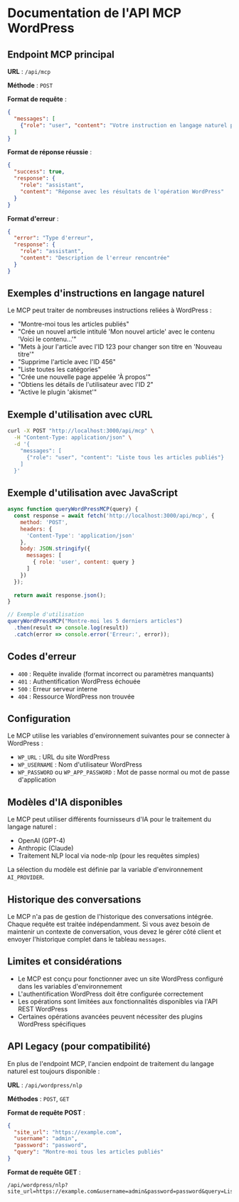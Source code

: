 # Documentation de l'API MCP WordPress

## Endpoint MCP principal

**URL** : `/api/mcp`

**Méthode** : `POST`

**Format de requête** :
```json
{
  "messages": [
    {"role": "user", "content": "Votre instruction en langage naturel pour WordPress"}
  ]
}
```

**Format de réponse réussie** :
```json
{
  "success": true,
  "response": {
    "role": "assistant",
    "content": "Réponse avec les résultats de l'opération WordPress"
  }
}
```

**Format d'erreur** :
```json
{
  "error": "Type d'erreur",
  "response": {
    "role": "assistant",
    "content": "Description de l'erreur rencontrée"
  }
}
```

## Exemples d'instructions en langage naturel

Le MCP peut traiter de nombreuses instructions reliées à WordPress :

- "Montre-moi tous les articles publiés"
- "Crée un nouvel article intitulé 'Mon nouvel article' avec le contenu 'Voici le contenu...'"
- "Mets à jour l'article avec l'ID 123 pour changer son titre en 'Nouveau titre'"
- "Supprime l'article avec l'ID 456"
- "Liste toutes les catégories"
- "Crée une nouvelle page appelée 'À propos'"
- "Obtiens les détails de l'utilisateur avec l'ID 2"
- "Active le plugin 'akismet'"

## Exemple d'utilisation avec cURL

```bash
curl -X POST "http://localhost:3000/api/mcp" \
  -H "Content-Type: application/json" \
  -d '{
    "messages": [
      {"role": "user", "content": "Liste tous les articles publiés"}
    ]
  }'
```

## Exemple d'utilisation avec JavaScript

```javascript
async function queryWordPressMCP(query) {
  const response = await fetch('http://localhost:3000/api/mcp', {
    method: 'POST',
    headers: {
      'Content-Type': 'application/json'
    },
    body: JSON.stringify({
      messages: [
        { role: 'user', content: query }
      ]
    })
  });
  
  return await response.json();
}

// Exemple d'utilisation
queryWordPressMCP("Montre-moi les 5 derniers articles")
  .then(result => console.log(result))
  .catch(error => console.error('Erreur:', error));
```

## Codes d'erreur

- `400` : Requête invalide (format incorrect ou paramètres manquants)
- `401` : Authentification WordPress échouée
- `500` : Erreur serveur interne
- `404` : Ressource WordPress non trouvée

## Configuration

Le MCP utilise les variables d'environnement suivantes pour se connecter à WordPress :

- `WP_URL` : URL du site WordPress
- `WP_USERNAME` : Nom d'utilisateur WordPress
- `WP_PASSWORD` ou `WP_APP_PASSWORD` : Mot de passe normal ou mot de passe d'application

## Modèles d'IA disponibles

Le MCP peut utiliser différents fournisseurs d'IA pour le traitement du langage naturel :

- OpenAI (GPT-4)
- Anthropic (Claude)
- Traitement NLP local via node-nlp (pour les requêtes simples)

La sélection du modèle est définie par la variable d'environnement `AI_PROVIDER`.

## Historique des conversations

Le MCP n'a pas de gestion de l'historique des conversations intégrée. Chaque requête est traitée indépendamment. Si vous avez besoin de maintenir un contexte de conversation, vous devez le gérer côté client et envoyer l'historique complet dans le tableau `messages`.

## Limites et considérations

- Le MCP est conçu pour fonctionner avec un site WordPress configuré dans les variables d'environnement
- L'authentification WordPress doit être configurée correctement
- Les opérations sont limitées aux fonctionnalités disponibles via l'API REST WordPress
- Certaines opérations avancées peuvent nécessiter des plugins WordPress spécifiques

## API Legacy (pour compatibilité)

En plus de l'endpoint MCP, l'ancien endpoint de traitement du langage naturel est toujours disponible :

**URL** : `/api/wordpress/nlp`

**Méthodes** : `POST`, `GET`

**Format de requête POST** :
```json
{
  "site_url": "https://example.com",
  "username": "admin",
  "password": "password",
  "query": "Montre-moi tous les articles publiés"
}
```

**Format de requête GET** :
```
/api/wordpress/nlp?site_url=https://example.com&username=admin&password=password&query=Liste%20toutes%20les%20catégories
```